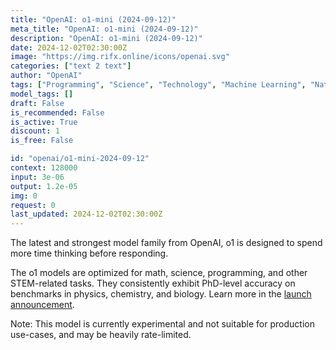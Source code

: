 ```yaml
---
title: "OpenAI: o1-mini (2024-09-12)"
meta_title: "OpenAI: o1-mini (2024-09-12)"
description: "OpenAI: o1-mini (2024-09-12)"
date: 2024-12-02T02:30:00Z
image: "https://img.rifx.online/icons/openai.svg"
categories: ["text 2 text"]
author: "OpenAI"
tags: ["Programming", "Science", "Technology", "Machine Learning", "Natural Language Processing"]
model_tags: []
draft: False
is_recommended: False
is_active: True
discount: 1
is_free: False

id: "openai/o1-mini-2024-09-12"
context: 128000
input: 3e-06
output: 1.2e-05
img: 0
request: 0
last_updated: 2024-12-02T02:30:00Z
---
```


The latest and strongest model family from OpenAI, o1 is designed to spend more time thinking before responding.

The o1 models are optimized for math, science, programming, and other STEM-related tasks. They consistently exhibit PhD-level accuracy on benchmarks in physics, chemistry, and biology. Learn more in the [launch announcement](https://openai.com/o1).

Note: This model is currently experimental and not suitable for production use-cases, and may be heavily rate-limited.

